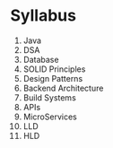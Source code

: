 # Syllabus

1. Java
2. DSA
3. Database
4. SOLID Principles
5. Design Patterns
6. Backend Architecture
7. Build Systems
8. APIs
9. MicroServices
10. LLD
11. HLD
